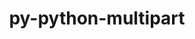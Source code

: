---
title: "py-python-multipart"
layout: cache
categories: [package, develop-2023-10-01]
meta: {"versions": ["0.0.5"], "compilers": ["apple-clang@=14.0.0", "gcc@=11.3.0"], "oss": ["ubuntu22.04", "ventura"], "platforms": ["darwin", "linux"], "targets": ["aarch64", "x86_64_v3"], "stacks": ["ml-darwin-aarch64-mps", "ml-linux-x86_64-cpu", "ml-linux-x86_64-cuda", "root"], "num_specs": 4, "num_specs_by_stack": {"ml-darwin-aarch64-mps": 2, "root": 4, "ml-linux-x86_64-cuda": 2, "ml-linux-x86_64-cpu": 2}}
spec_details: [{"hash": "3kfbhapm24ssuiadejep74y4ul77mupr", "compiler": "apple-clang@=14.0.0", "versions": ["0.0.5"], "os": "ventura", "platform": "darwin", "target": "aarch64", "variants": ["build_system=python_pip"], "stacks": ["ml-darwin-aarch64-mps", "root"], "size": "-", "tarball": "https://binaries.spack.io/develop-2023-10-01/build_cache/darwin-ventura-aarch64/apple-clang-14.0.0/py-python-multipart-0.0.5/darwin-ventura-aarch64-apple-clang-14.0.0-py-python-multipart-0.0.5-3kfbhapm24ssuiadejep74y4ul77mupr.spack"}, {"hash": "impihxfihvmrttaxylvavcp2yp3vq2ys", "compiler": "apple-clang@=14.0.0", "versions": ["0.0.5"], "os": "ventura", "platform": "darwin", "target": "aarch64", "variants": ["build_system=python_pip"], "stacks": ["ml-darwin-aarch64-mps", "root"], "size": "-", "tarball": "https://binaries.spack.io/develop-2023-10-01/build_cache/darwin-ventura-aarch64/apple-clang-14.0.0/py-python-multipart-0.0.5/darwin-ventura-aarch64-apple-clang-14.0.0-py-python-multipart-0.0.5-impihxfihvmrttaxylvavcp2yp3vq2ys.spack"}, {"hash": "szu7wk2nuibypxawqwpsm3c3cl6kkbbd", "compiler": "gcc@=11.3.0", "versions": ["0.0.5"], "os": "ubuntu22.04", "platform": "linux", "target": "x86_64_v3", "variants": ["build_system=python_pip"], "stacks": ["ml-linux-x86_64-cuda", "root", "ml-linux-x86_64-cpu"], "size": "-", "tarball": "https://binaries.spack.io/develop-2023-10-01/build_cache/linux-ubuntu22.04-x86_64_v3/gcc-11.3.0/py-python-multipart-0.0.5/linux-ubuntu22.04-x86_64_v3-gcc-11.3.0-py-python-multipart-0.0.5-szu7wk2nuibypxawqwpsm3c3cl6kkbbd.spack"}, {"hash": "7yxa4dzx3geudxwcoshl7ikf2el4x6za", "compiler": "gcc@=11.3.0", "versions": ["0.0.5"], "os": "ubuntu22.04", "platform": "linux", "target": "x86_64_v3", "variants": ["build_system=python_pip"], "stacks": ["ml-linux-x86_64-cuda", "root", "ml-linux-x86_64-cpu"], "size": "-", "tarball": "https://binaries.spack.io/develop-2023-10-01/build_cache/linux-ubuntu22.04-x86_64_v3/gcc-11.3.0/py-python-multipart-0.0.5/linux-ubuntu22.04-x86_64_v3-gcc-11.3.0-py-python-multipart-0.0.5-7yxa4dzx3geudxwcoshl7ikf2el4x6za.spack"}]
---